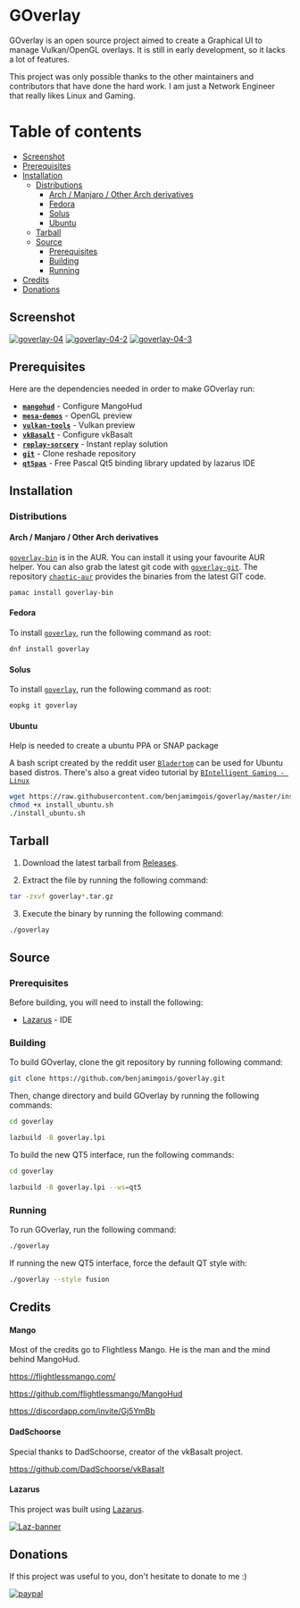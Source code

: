 # GOverlay

GOverlay is an open source project aimed to create a Graphical UI to manage Vulkan/OpenGL overlays. It is still in early development, so it lacks a lot of features.

This project was only possible thanks to the other maintainers and contributors that have done the hard work. I am just a Network Engineer that really likes Linux and Gaming.

Table of contents
=================

 - [Screenshot](#screenshot)
 - [Prerequisites](#prerequisites)
 - [Installation](#installation)
	- [Distributions](#distributions)
		- [Arch / Manjaro / Other Arch derivatives](#arch--manjaro--other-arch-derivatives)
		- [Fedora](#fedora)
		- [Solus](#solus)
		- [Ubuntu](#ubuntu)
	- [Tarball](#tarball)
	- [Source](#source)
		- [Prerequisites](#prerequisites-1)
		- [Building](#building)
		- [Running](#running)
 - [Credits](#credits)
 - [Donations](#donations)

## Screenshot

<a href="https://ibb.co/Yf1gHkz"><img src="https://i.ibb.co/WBMCmyb/goverlay-04.png" alt="goverlay-04" border="0"></a>
<a href="https://ibb.co/GWMrcYJ"><img src="https://i.ibb.co/zX2tG95/goverlay-04-2.png" alt="goverlay-04-2" border="0"></a>
<a href="https://ibb.co/4N6q95b"><img src="https://i.ibb.co/VB71rPF/goverlay-04-3.png" alt="goverlay-04-3" border="0"></a>

## Prerequisites

Here are the dependencies needed in order to make GOverlay run:

 - [**`mangohud`**](https://github.com/flightlessmango/MangoHud) - Configure MangoHud
 - [**`mesa-demos`**](https://github.com/freedesktop/mesa-demos) - OpenGL preview
 - [**`vulkan-tools`**](https://github.com/LunarG/VulkanTools) - Vulkan preview
 - [**`vkBasalt`**](https://github.com/DadSchoorse/vkBasalt) - Configure vkBasalt
 - [**`replay-sorcery`**](https://github.com/matanui159/ReplaySorcery) - Instant replay solution
 - [**`git`**](https://github.com/git/git) - Clone reshade repository
 - [**`qt5pas`**](https://svn.freepascal.org/svn/lazarus/trunk/lcl/interfaces/qt5/cbindings/) - Free Pascal Qt5 binding library updated by lazarus IDE

## Installation 

### Distributions

#### Arch / Manjaro / Other Arch derivatives

[`goverlay-bin`](https://aur.archlinux.org/packages/goverlay-bin/) is in the AUR. You can install it using your favourite AUR helper. You can also grab the latest git code with [`goverlay-git`](https://aur.archlinux.org/packages/goverlay-git/). The repository  [`chaotic-aur`](https://lonewolf.pedrohlc.com/chaotic-aur/) provides the binaries from the latest GIT code.

```bash
pamac install goverlay-bin
```

#### Fedora

To install [`goverlay`](https://fedora.pkgs.org/31/fedora-updates-x86_64/goverlay-0.2.3-1.fc31.x86_64.rpm.html), run the following command as root:

```bash
dnf install goverlay
```

#### Solus

To install [`goverlay`](https://dev.getsol.us/source/goverlay/), run the following command as root:

```bash
eopkg it goverlay
```

#### Ubuntu

Help is needed to create a ubuntu PPA or SNAP package

A bash script created by the reddit user [`Bladertom`](https://www.reddit.com/r/linux_gaming/comments/isimkp/i_use_popos_2004_with_gnome_and_made_a_little/) can be used for Ubuntu based distros. There's also a great video tutorial by [`BIntelligent Gaming - Linux`](https://www.youtube.com/watch?v=pRJbDRzT1AI&feature=youtu.be) 

```bash
wget https://raw.githubusercontent.com/benjamimgois/goverlay/master/install_ubuntu.sh
chmod +x install_ubuntu.sh
./install_ubuntu.sh
```

## Tarball

1. Download the latest tarball from [Releases](https://github.com/benjamimgois/goverlay/releases).

2. Extract the file by running the following command:

```bash
tar -zxvf goverlay*.tar.gz
```

3. Execute the binary by running the following command:

```bash
./goverlay
```

## Source

### Prerequisites

Before building, you will need to install the following:

 - [Lazarus](https://github.com/graemeg/lazarus) - IDE

### Building

To build GOverlay, clone the git repository by running following command:

```bash
git clone https://github.com/benjamimgois/goverlay.git
```

Then, change directory and build GOverlay by running the following commands:

```bash
cd goverlay

lazbuild -B goverlay.lpi
```
To build the new QT5 interface, run the following commands:

```bash
cd goverlay

lazbuild -B goverlay.lpi --ws=qt5
```

### Running

To run GOverlay, run the following command:

```bash
./goverlay
```
If running the new QT5 interface, force the default QT style with:

```bash
./goverlay --style fusion
```
## Credits

#### Mango

Most of the credits go to Flightless Mango. He is the man and the mind behind MangoHud.

https://flightlessmango.com/

https://github.com/flightlessmango/MangoHud

https://discordapp.com/invite/Gj5YmBb

#### DadSchoorse

Special thanks to DadSchoorse, creator of the vkBasalt project.

https://github.com/DadSchoorse/vkBasalt

#### Lazarus

This project was built using [Lazarus](https://github.com/graemeg/lazarus).

<a href="hhttps://www.lazarus-ide.org/"><img src="https://i.ibb.co/9ykXNtw/Laz-banner.png" alt="Laz-banner" border="0"></a>

## Donations

If this project was useful to you, don't hesitate to donate to me :)

[![paypal](https://www.paypalobjects.com/en_US/i/btn/btn_donateCC_LG.gif)](https://www.paypal.com/cgi-bin/webscr?cmd=_s-xclick&hosted_button_id=Q5EYYEJ5NSJAU&source=url)

